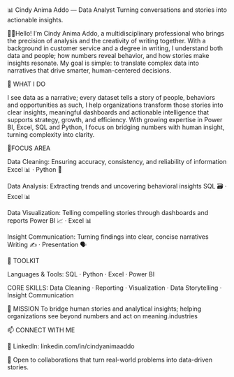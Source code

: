 📊 Cindy Anima Addo — Data Analyst
Turning conversations and stories into actionable insights.

👩‍💻Hello! I’m Cindy Anima Addo, a multidisciplinary professional who brings the precision of analysis and the creativity of writing together.
With a background in customer service and a degree in writing, I understand both data and people; how numbers reveal behavior, and how stories make insights resonate.
My goal is simple: to translate complex data into narratives that drive smarter, human-centered decisions.




🎯 WHAT I DO

I see data as a narrative; every dataset tells a story of people, behaviors and opportunities as such, I help organizations transform those stories into clear insights, meaningful dashboards and actionable intelligence that supports strategy, growth, and efficiency. With growing expertise in Power BI, Excel, SQL and Python, I focus on bridging numbers with human insight, turning complexity into clarity.




🧠FOCUS AREA

Data Cleaning:	Ensuring accuracy, consistency, and reliability of information	Excel 📊 · Python 🐍

Data Analysis:	Extracting trends and uncovering behavioral insights	SQL 🗃️ · Excel 📊

Data Visualization:	Telling compelling stories through dashboards and reports	Power BI 📈 · Excel 📊

Insight Communication:	Turning findings into clear, concise narratives	Writing ✍️ · Presentation 🗣️





🧰 TOOLKIT

Languages & Tools: SQL · Python · Excel · Power BI

CORE SKILLS: Data Cleaning · Reporting · Visualization · Data Storytelling · Insight Communication




🚀 MISSION
To bridge human stories and analytical insights; helping organizations see beyond numbers and act on meaning.industries



📫 CONNECT WITH ME
  
🔗 LinkedIn: linkedin.com/in/cindyanimaaddo

🤝 Open to collaborations that turn real-world problems into data-driven stories.
